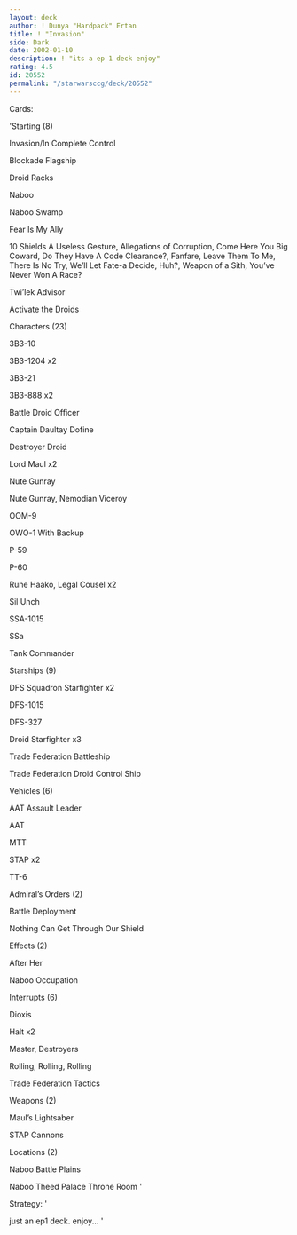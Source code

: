 ```yaml
---
layout: deck
author: ! Dunya "Hardpack" Ertan
title: ! "Invasion"
side: Dark
date: 2002-01-10
description: ! "its a ep 1 deck enjoy"
rating: 4.5
id: 20552
permalink: "/starwarsccg/deck/20552"
---
```

Cards: 

'Starting (8) 

Invasion/In Complete Control 

Blockade Flagship 

Droid Racks 

Naboo 

Naboo Swamp 

Fear Is My Ally 

10 Shields A Useless Gesture, Allegations of Corruption, Come Here You Big Coward, Do They Have A Code Clearance?, Fanfare, Leave Them To Me, There Is No Try, We’ll Let Fate-a Decide, Huh?, Weapon of a Sith, You’ve Never Won A Race? 

Twi’lek Advisor 

Activate the Droids 


Characters (23) 

3B3-10 

3B3-1204 x2 

3B3-21 

3B3-888 x2 

Battle Droid Officer 

Captain Daultay Dofine 

Destroyer Droid 

Lord Maul x2 

Nute Gunray 

Nute Gunray, Nemodian Viceroy 

OOM-9 

OWO-1 With Backup 

P-59 

P-60 

Rune Haako, Legal Cousel x2 

Sil Unch 

SSA-1015 

SSa

Tank Commander 


Starships (9) 

DFS Squadron Starfighter x2 

DFS-1015 

DFS-327 

Droid Starfighter x3 

Trade Federation Battleship 

Trade Federation Droid Control Ship 


Vehicles (6) 

AAT Assault Leader 

AAT 

MTT 

STAP x2 

TT-6 


Admiral’s Orders (2) 

Battle Deployment 

Nothing Can Get Through Our Shield 


Effects (2) 

After Her 

Naboo Occupation 


Interrupts (6) 

Dioxis 

Halt x2 

Master, Destroyers 

Rolling, Rolling, Rolling 

Trade Federation Tactics 


Weapons (2) 

Maul’s Lightsaber 

STAP Cannons 


Locations (2) 

Naboo Battle Plains 

Naboo Theed Palace Throne Room  '

Strategy: '

just an ep1 deck. enjoy... '
